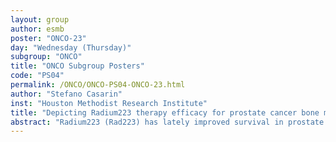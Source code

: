 ```yaml
---
layout: group
author: esmb
poster: "ONCO-23"
day: "Wednesday (Thursday)"
subgroup: "ONCO"
title: "ONCO Subgroup Posters"
code: "PS04"
permalink: /ONCO/ONCO-PS04-ONCO-23.html
author: "Stefano Casarin"
inst: "Houston Methodist Research Institute"
title: "Depicting Radium223 therapy efficacy for prostate cancer bone metastasis: a mathematical modeling approach"
abstract: "Radium223 (Rad223) has lately improved survival in prostate cancer bone metastatic patients. However, clinical response is often followed by relapse and disease progression, and associated mechanisms of efficacy and resistance are poorly understood. Research efforts to overcome this gap require substantial time and resource investment. Computational models, integrated with experimental data, can overcome this limitation and drive research in a more effective fashion. Accordingly, we developed an agent-based model of prostate cancer bone metastasis progression and response to Rad223 as an agile platform to maximize its efficacy. The driving coefficients were calibrated on ad hoc experimental observations retrieved from intravital microscopy and the outcome further validated, in vivo. The in silico tumor growth matched in vivo trend with 98.3% confidence. Tumor size determined efficacy of Rad223, with larger lesions insensitive to therapy, while medium- and micro-sized tumors displayed up to 5.02 and 152.28-fold size decrease compared to control-treated tumors, respectively. Eradication events occurred in 65 ± 2% of cases in micro-tumors only. In addition, Rad223 lost any therapeutic effect, also on micro-tumors, for distances bigger than 400 μm from the bone interface. This model has the potential to be further developed to test additional bone targeting agents such as other radiopharmaceuticals or bisphosphonates."
---
```

